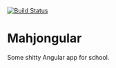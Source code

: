 [![Build Status](https://travis-ci.org/Tyil/mahjongular.svg?branch=master)](https://travis-ci.org/Tyil/mahjongular)

# Mahjongular
Some shitty Angular app for school.

